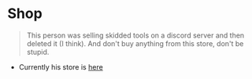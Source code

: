 # Shop

> This person was selling skidded tools on a discord server and then deleted it (I think).
> And don't buy anything from this store, don't be stupid.


- Currently his store is [here](https://sylexrewards.sellix.io/)
